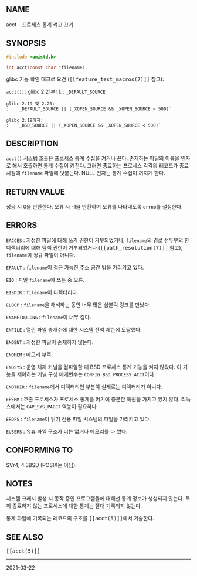 ## NAME

acct - 프로세스 통계 켜고 끄기

## SYNOPSIS

```c
#include <unistd.h>

int acct(const char *filename);
```

glibc 기능 확인 매크로 요건 (<tt>[[feature_test_macros(7)]]</tt> 참고):

`acct()`:
:   glibc 2.21부터:
    :   `_DEFAULT_SOURCE`

    glibc 2.19 및 2.20:
    :   `_DEFAULT_SOURCE || (_XOPEN_SOURCE && _XOPEN_SOURCE < 500)`

    glibc 2.19까지:
    :   `_BSD_SOURCE || (_XOPEN_SOURCE && _XOPEN_SOURCE < 500)`

## DESCRIPTION

`acct()` 시스템 호출은 프로세스 통계 수집을 켜거나 끈다. 존재하는 파일의 이름을 인자로 해서 호출하면 통계 수집이 켜진다. 그러면 종료하는 프로세스 각각의 레코드가 종료 시점에 `filename` 파일에 덧붙는다. NULL 인자는 통계 수집이 꺼지게 한다.

## RETURN VALUE

성공 시 0을 반환한다. 오류 시 -1을 반환하며 오류를 나타내도록 `errno`를 설정한다.

## ERRORS

`EACCES`
:   지정한 파일에 대해 쓰기 권한이 거부되었거나, `filename`의 경로 선두부의 한 디렉터리에 대해 탐색 권한이 거부되었거나 (<tt>[[path_resolution(7)]]</tt> 참고), `filename`이 정규 파일이 아니다.

`EFAULT`
:   `filename`이 접근 가능한 주소 공간 밖을 가리키고 있다.

`EIO`
:   파일 `filename`에 쓰는 중 오류.

`EISDIR`
:   `filename`이 디렉터리다.

`ELOOP`
:   `filename`을 해석하는 동안 너무 많은 심볼릭 링크를 만났다.

`ENAMETOOLONG`
:   `filename`이 너무 길다.

`ENFILE`
:   열린 파일 총개수에 대한 시스템 전역 제한에 도달했다.

`ENOENT`
:   지정한 파일이 존재하지 않는다.

`ENOMEM`
:   메모리 부족.

`ENOSYS`
:   운영 체제 커널을 컴파일할 때 BSD 프로세스 통계 기능을 켜지 않았다. 이 기능을 제어하는 커널 구성 매개변수는 `CONFIG_BSD_PROCESS_ACCT`이다.

`ENOTDIR`
:   `filename`에서 디렉터리인 부분이 실제로는 디렉터리가 아니다.

`EPERM`
:   호출 프로세스가 프로세스 통계를 켜기에 충분한 특권을 가지고 있지 않다. 리눅스에서는 `CAP_SYS_PACCT` 역능이 필요하다.

`EROFS`
:   `filename`이 읽기 전용 파일 시스템의 파일을 가리키고 있다.

`EUSERS`
:   유휴 파일 구조가 더는 없거나 메모리를 다 썼다.

## CONFORMING TO

SVr4, 4.3BSD (POSIX는 아님).

## NOTES

시스템 크래시 발생 시 동작 중인 프로그램들에 대해선 통계 정보가 생성되지 않는다. 특히 종료하지 않는 프로세스에 대한 통계는 절대 기록되지 않는다.

통계 파일에 기록되는 레코드의 구조를 <tt>[[acct(5)]]</tt>에서 기술한다.

## SEE ALSO

<tt>[[acct(5)]]</tt>

----

2021-03-22
